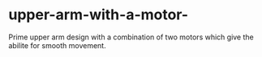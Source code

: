 # upper-arm-with-a-motor-
Prime upper arm design with a combination of two motors which give the abilite for smooth movement.
